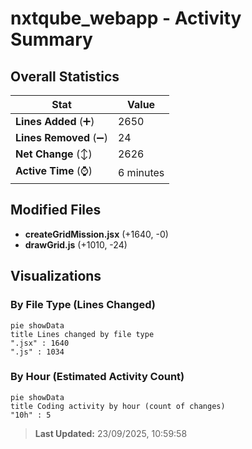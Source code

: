 # nxtqube_webapp - Activity Summary 

## Overall Statistics

| Stat                   | Value                                                             |
| ---------------------- | ----------------------------------------------------------------- |
| **Lines Added** (➕)   | 2650                                          |
| **Lines Removed** (➖) | 24                                        |
| **Net Change** (↕)    | 2626                |
| **Active Time** (⌚)   | 6 minutes |


## Modified Files
- **createGridMission.jsx** (+1640, -0)
- **drawGrid.js** (+1010, -24)

## Visualizations

### By File Type (Lines Changed)

```mermaid
pie showData
title Lines changed by file type
".jsx" : 1640
".js" : 1034
```

### By Hour (Estimated Activity Count)

```mermaid
pie showData
title Coding activity by hour (count of changes)
"10h" : 5
```


> **Last Updated:** 23/09/2025, 10:59:58